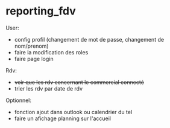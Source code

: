 # reporting_fdv

User:
  - config profil (changement de mot de passe, changement de nom/prenom)
  - faire la modification des roles
  - faire page login

Rdv:
  - ~~voir que les rdv concernant le commercial connecté~~
  - trier les rdv par date de rdv



Optionnel:
  - fonction ajout dans outlook ou calendrier du tel
  - faire un afichage planning sur l'accueil
